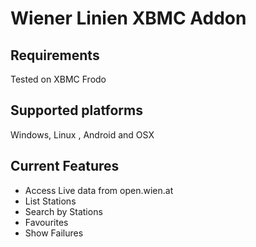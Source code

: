 Wiener Linien XBMC Addon
=======


Requirements
------------
Tested on XBMC Frodo


Supported platforms
-------------------
Windows, Linux , Android and OSX


Current Features
----------------
* Access Live data from open.wien.at
* List Stations
* Search by Stations
* Favourites
* Show Failures

